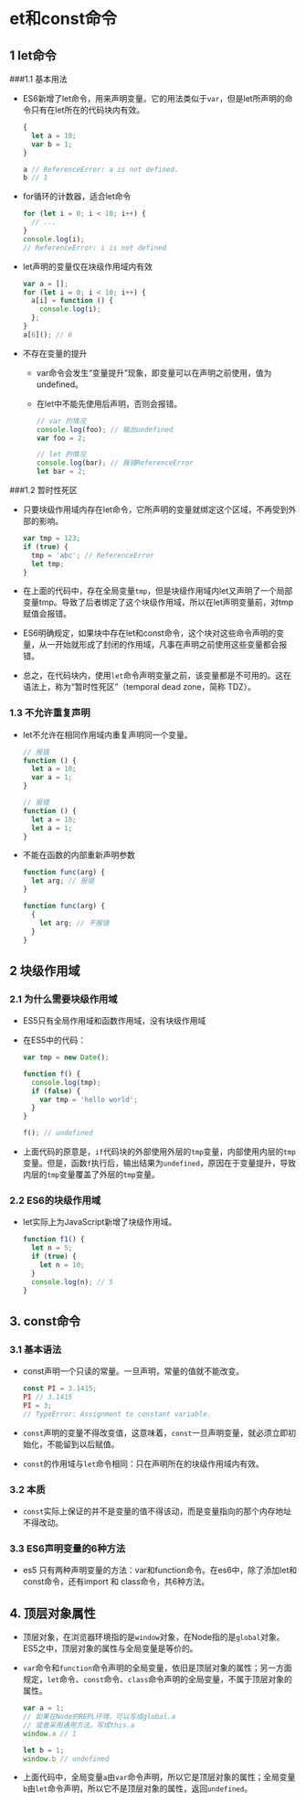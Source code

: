 # et和const命令

## 1 let命令

###1.1 基本用法

* ES6新增了let命令，用来声明变量。它的用法类似于`var`，但是let所声明的命令只有在let所在的代码块内有效。

  ```javascript
  {
    let a = 10;
    var b = 1;
  }

  a // ReferenceError: a is not defined.
  b // 1
  ```

* for循环的计数器，适合let命令

  ```javascript
  for (let i = 0; i < 10; i++) {
    // ...
  }
  console.log(i);
  // ReferenceError: i is not defined
  ```

* let声明的变量仅在块级作用域内有效

  ```javascript
  var a = [];
  for (let i = 0; i < 10; i++) {
    a[i] = function () {
      console.log(i);
    };
  }
  a[6](); // 6
  ```


* 不存在变量的提升

  * var命令会发生“变量提升”现象，即变量可以在声明之前使用，值为undefined。

  * 在let中不能先使用后声明，否则会报错。

    ```javascript
    // var 的情况
    console.log(foo); // 输出undefined
    var foo = 2;

    // let 的情况
    console.log(bar); // 报错ReferenceError
    let bar = 2;
    ```

###1.2 暂时性死区

* 只要块级作用域内存在let命令，它所声明的变量就绑定这个区域，不再受到外部的影响。

  ```javascript
  var tmp = 123;
  if (true) {
    tmp = 'abc'; // ReferenceError
    let tmp;
  }
  ```

* 在上面的代码中，存在全局变量`tmp`，但是块级作用域内let又声明了一个局部变量tmp。导致了后者绑定了这个块级作用域，所以在let声明变量前，对tmp赋值会报错。

* ES6明确规定，如果块中存在let和const命令，这个块对这些命令声明的变量，从一开始就形成了封闭的作用域，凡事在声明之前使用这些变量都会报错。

* 总之，在代码块内，使用`let`命令声明变量之前，该变量都是不可用的。这在语法上，称为“暂时性死区”（temporal dead zone，简称 TDZ）。

### 1.3 不允许重复声明

* let不允许在相同作用域内重复声明同一个变量。

  ```javascript
  // 报错
  function () {
    let a = 10;
    var a = 1;
  }

  // 报错
  function () {
    let a = 10;
    let a = 1;
  }
  ```

* 不能在函数的内部重新声明参数

  ```javascript
  function func(arg) {
    let arg; // 报错
  }

  function func(arg) {
    {
      let arg; // 不报错
    }
  }
  ```

## 2 块级作用域

### 2.1 为什么需要块级作用域

* ES5只有全局作用域和函数作用域，没有块级作用域

* 在ES5中的代码：

  ```javascript
  var tmp = new Date();

  function f() {
    console.log(tmp);
    if (false) {
      var tmp = 'hello world';
    }
  }

  f(); // undefined
  ```

* 上面代码的原意是，`if`代码块的外部使用外层的`tmp`变量，内部使用内层的`tmp`变量。但是，函数`f`执行后，输出结果为`undefined`，原因在于变量提升，导致内层的`tmp`变量覆盖了外层的`tmp`变量。

### 2.2 ES6的块级作用域

* let实际上为JavaScript新增了块级作用域。

  ```javascript
  function f1() {
    let n = 5;
    if (true) {
      let n = 10;
    }
    console.log(n); // 5
  }
  ```

## 3. const命令

### 3.1 基本语法

* const声明一个只读的常量。一旦声明，常量的值就不能改变。

  ```javascript
  const PI = 3.1415;
  PI // 3.1415
  PI = 3;
  // TypeError: Assignment to constant variable.
  ```

* `const`声明的变量不得改变值，这意味着，`const`一旦声明变量，就必须立即初始化，不能留到以后赋值。

* `const`的作用域与`let`命令相同：只在声明所在的块级作用域内有效。

### 3.2 本质

* `const`实际上保证的并不是变量的值不得该动，而是变量指向的那个内存地址不得改动。

### 3.3 ES6声明变量的6种方法

* es5 只有两种声明变量的方法：var和function命令。在es6中，除了添加let和const命令，还有import 和 class命令，共6种方法。

## 4. 顶层对象属性

* 顶层对象，在浏览器环境指的是`window`对象，在Node指的是`global`对象。ES5之中，顶层对象的属性与全局变量是等价的。

* `var`命令和`function`命令声明的全局变量，依旧是顶层对象的属性；另一方面规定，`let`命令、`const`命令、`class`命令声明的全局变量，不属于顶层对象的属性。

  ```javascript
  var a = 1;
  // 如果在Node的REPL环境，可以写成global.a
  // 或者采用通用方法，写成this.a
  window.a // 1

  let b = 1;
  window.b // undefined
  ```

* 上面代码中，全局变量`a`由`var`命令声明，所以它是顶层对象的属性；全局变量`b`由`let`命令声明，所以它不是顶层对象的属性，返回`undefined`。